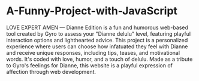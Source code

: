# A-Funny-Project-with-JavaScript

LOVE EXPERT AMEN — Dianne Edition is a fun and humorous web-based tool created by Gyro to assess your "Dianne delulu" level, featuring playful interaction options and lighthearted advice. This project is a personalized experience where users can choose how infatuated they feel with Dianne and receive unique responses, including tips, teases, and motivational words. It's coded with love, humor, and a touch of delulu. Made as a tribute to Gyro's feelings for Dianne, this website is a playful expression of affection through web development.

